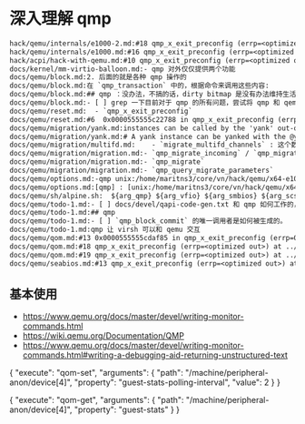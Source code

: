 # 深入理解 qmp

```txt
hack/qemu/internals/e1000-2.md:#18 qmp_x_exit_preconfig (errp=<optimized out>) at ../softmmu/vl.c:2588
hack/qemu/internals/e1000.md:#16 qmp_x_exit_preconfig (errp=<optimized out>) at ../softmmu/vl.c:2588
hack/acpi/hack-with-qemu.md:#10 qmp_x_exit_preconfig (errp=<optimized out>) at ../softmmu/vl.c:2590
docs/kernel/mm-virtio-balloon.md:- qmp 对外仅仅提供两个功能
docs/qemu/block.md:2. 后面的就是各种 qmp 操作的
docs/qemu/block.md:在 `qmp_transaction` 中的，根据命令来调用这些内容:
docs/qemu/block.md:## qmp ：没办法，不搞的话，dirty bitmap 是没有办法维持生活的
docs/qemu/block.md:- [ ] grep 一下目前对于 qmp 的所有问题，尝试将 qmp 和 qemu option 融合一下
docs/qemu/reset.md:  - `qmp_x_exit_preconfig`
docs/qemu/reset.md:#6  0x0000555555c22788 in qmp_x_exit_preconfig (errp=0x5555567aa610 <error_fatal>) at ../softmmu/vl.c:2602
docs/qemu/migration/yank.md:instances can be called by the 'yank' out-of-band qmp command.
docs/qemu/migration/yank.md:# A yank instance can be yanked with the @yank qmp command to recover from a
docs/qemu/migration/multifd.md:    - `migrate_multifd_channels` : 这个数值是从 qmp 设置的
docs/qemu/migration/migration.md:- `qmp_migrate_incoming` / `qmp_migrate_recover`
docs/qemu/migration/migration.md:- `qmp_migrate`
docs/qemu/migration/migration.md:- `qmp_query_migrate_parameters`
docs/qemu/options.md:-qmp unix:/home/maritns3/core/vn/hack/qemu/x64-e1000/test.socket,server,nowait \
docs/qemu/options.md:[qmp] : [unix:/home/maritns3/core/vn/hack/qemu/x64-e1000/test.socket,server,nowait]
docs/qemu/sh/alpine.sh:  ${arg_qmp} ${arg_vfio} ${arg_smbios} ${arg_scsi}"
docs/qemu/todo-1.md:- [ ] docs/devel/qapi-code-gen.txt 和 qmp 如何工作的，是如何生成的。
docs/qemu/todo-1.md:## qmp
docs/qemu/todo-1.md:- [ ] `qmp_block_commit` 的唯一调用者是如何被生成的。
docs/qemu/todo-1.md:qmp 让 virsh 可以和 qemu 交互
docs/qemu/qom.md:#13 0x0000555555cdaf85 in qmp_x_exit_preconfig (errp=0x5555567a94b0 <error_fatal>) at ../softmmu/vl.c:2600
docs/qemu/qom.md:#18 qmp_x_exit_preconfig (errp=<optimized out>) at ../softmmu/vl.c:2689
docs/qemu/qom.md:#19 qmp_x_exit_preconfig (errp=<optimized out>) at ../softmmu/vl.c:2682
docs/qemu/seabios.md:#13 qmp_x_exit_preconfig (errp=<optimized out>) at ../softmmu/vl.c:2588
```

## 基本使用
- https://www.qemu.org/docs/master/devel/writing-monitor-commands.html
- https://wiki.qemu.org/Documentation/QMP
- https://www.qemu.org/docs/master/devel/writing-monitor-commands.html#writing-a-debugging-aid-returning-unstructured-text

{ "execute": "qom-set",
             "arguments": { "path": "/machine/peripheral-anon/device[4]",
             "property": "guest-stats-polling-interval", "value": 2 } }

{ "execute": "qom-get",
             "arguments": { "path": "/machine/peripheral-anon/device[4]",
             "property": "guest-stats" } }
